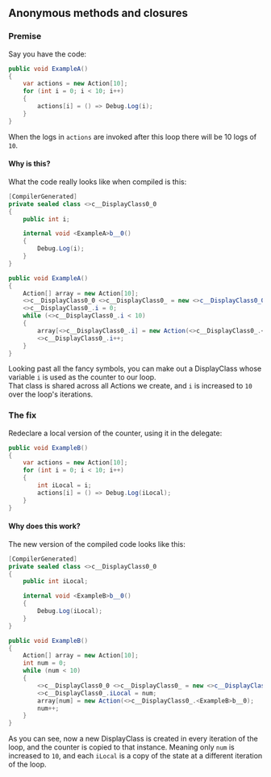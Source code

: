## Anonymous methods and closures
### Premise
Say you have the code:
```csharp
public void ExampleA()
{
    var actions = new Action[10];
    for (int i = 0; i < 10; i++)
    {
        actions[i] = () => Debug.Log(i);
    }
}
```
When the logs in `actions` are invoked after this loop there will be 10 logs of `10`.  

#### Why is this?
What the code really looks like when compiled is this:  
```csharp
[CompilerGenerated]
private sealed class <>c__DisplayClass0_0
{
    public int i;

    internal void <ExampleA>b__0()
    {
        Debug.Log(i);
    }
}

public void ExampleA()
{
    Action[] array = new Action[10];
    <>c__DisplayClass0_0 <>c__DisplayClass0_ = new <>c__DisplayClass0_0();
    <>c__DisplayClass0_.i = 0;
    while (<>c__DisplayClass0_.i < 10)
    {
        array[<>c__DisplayClass0_.i] = new Action(<>c__DisplayClass0_.<ExampleA>b__0);
        <>c__DisplayClass0_.i++;
    }
}
```

Looking past all the fancy symbols, you can make out a DisplayClass whose variable `i` is used as the counter to our loop.  
That class is shared across all Actions we create, and `i` is increased to `10` over the loop's iterations.

### The fix
Redeclare a local version of the counter, using it in the delegate:
```csharp
public void ExampleB()
{
    var actions = new Action[10];
    for (int i = 0; i < 10; i++)
    {
        int iLocal = i;
        actions[i] = () => Debug.Log(iLocal);
    }
}
```

#### Why does this work?

The new version of the compiled code looks like this:
```csharp
[CompilerGenerated]
private sealed class <>c__DisplayClass0_0
{
    public int iLocal;

    internal void <ExampleB>b__0()
    {
        Debug.Log(iLocal);
    }
}

public void ExampleB()
{
    Action[] array = new Action[10];
    int num = 0;
    while (num < 10)
    {
        <>c__DisplayClass0_0 <>c__DisplayClass0_ = new <>c__DisplayClass0_0();
        <>c__DisplayClass0_.iLocal = num;
        array[num] = new Action(<>c__DisplayClass0_.<ExampleB>b__0);
        num++;
    }
}
```

As you can see, now a new DisplayClass is created in every iteration of the loop, and the counter is copied to that instance. Meaning only `num` is increased to `10`, and each `iLocal` is a copy of the state at a different iteration of the loop.